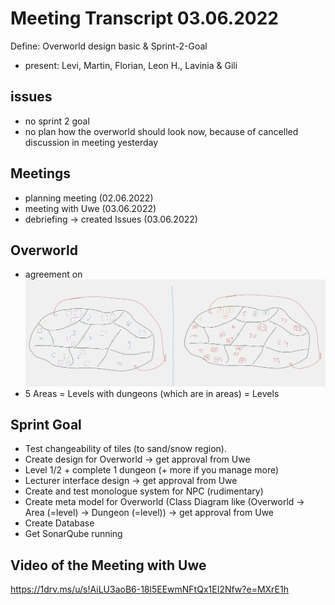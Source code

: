 # Meeting Transcript 03.06.2022  

Define: Overworld design basic & Sprint-2-Goal  

- present: Levi, Martin, Florian, Leon H., Lavinia & Gili  

## issues  

- no sprint 2 goal  
- no plan how the overworld should look now, because of cancelled discussion in meeting yesterday  

## Meetings  

- planning meeting (02.06.2022)
- meeting with Uwe (03.06.2022)
- debriefing -> created Issues (03.06.2022)

## Overworld  

- agreement on ![overworld concept 3](overworld-concept-3.webp "overworld concept 3")
- 5 Areas = Levels with dungeons (which are in areas) = Levels

## Sprint Goal  

- Test changeability of tiles (to sand/snow region).
- Create design for Overworld -> get approval from Uwe
- Level 1/2 + complete 1 dungeon (+ more if you manage more)
- Lecturer interface design -> get approval from Uwe
- Create and test monologue system for NPC (rudimentary)
- Create meta model for Overworld (Class Diagram like (Overworld -> Area (=level) -> Dungeon (=level)) -> get approval from Uwe
- Create Database
- Get SonarQube running

## Video of the Meeting with Uwe

<https://1drv.ms/u/s!AiLU3aoB6-18l5EEwmNFtQx1EI2Nfw?e=MXrE1h>
